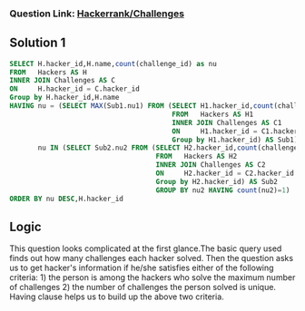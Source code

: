 ### Question Link: [Hackerrank/Challenges](https://www.hackerrank.com/challenges/challenges/problem)

##  Solution 1

```sql
SELECT H.hacker_id,H.name,count(challenge_id) as nu
FROM   Hackers AS H
INNER JOIN Challenges AS C
ON     H.hacker_id = C.hacker_id
Group by H.hacker_id,H.name
HAVING nu = (SELECT MAX(Sub1.nu1) FROM (SELECT H1.hacker_id,count(challenge_id) as nu1
                                        FROM   Hackers AS H1
                                        INNER JOIN Challenges AS C1
                                        ON     H1.hacker_id = C1.hacker_id
                                        Group by H1.hacker_id) AS Sub1) OR
       nu IN (SELECT Sub2.nu2 FROM (SELECT H2.hacker_id,count(challenge_id) as nu2
                                    FROM   Hackers AS H2
                                    INNER JOIN Challenges AS C2
                                    ON     H2.hacker_id = C2.hacker_id
                                    Group by H2.hacker_id) AS Sub2 
                                    GROUP BY nu2 HAVING count(nu2)=1)
ORDER BY nu DESC,H.hacker_id
```

##  Logic 
This question looks complicated at the first glance.The basic query used finds out how many challenges each hacker solved. Then the question asks us to get hacker's information 
if he/she satisfies either of the following criteria: 1) the person is among the hackers who solve the maximum number of challenges 2) the number of challenges the person solved is
unique. Having clause helps us to build up the above two criteria. 
